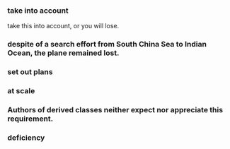 ### take into account
take this into account, or you will lose.

### despite of a search effort from South China Sea to Indian Ocean, the plane remained lost.

### set out plans

### at scale

### Authors of derived classes neither expect nor appreciate this requirement.

### deficiency
